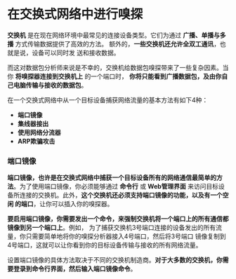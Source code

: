 在交换式网络中进行嗅探
==============================================================================
**交换机** 是在现在网络环境中最常见的连接设备类型。它们为通过 **广播、单播与多播** 方式传输数据提供了高效的方法。
额外的，**一些交换机还允许全双工通讯**，也就是说，设备可以同时发 送和接收数据。

而这对数据包分析师来说是不幸的，交换机给数据包嗅探带来了一些复杂因素。当你 **将嗅探器连接到交换机上** 的一个端口时，
**你将只能看到广播数据包，及由你自己电脑传输与接收的数据包**。

在一个交换式网络中从一个目标设备捕获网络流量的基本方法有如下4种：
+ **端口镜像**
+ **集线器接出**
+ **使用网络分流器**
+ **ARP欺骗攻击**

### 端口镜像
**端口镜像，也许是在交换式网络中捕获一个目标设备所有的网络通信最简单的方法**。为了使用端口镜像，你必须能够通过
**命令行** 或 **Web管理界面** 来访问目标设备所连接的交换机。此外，**这个交换机还必须支持端口镜像的功能，以及有一个空闲
的端口**，让你可以插入你的嗅探器。

**要启用端口镜像，你需要发出一个命令，来强制交换机将一个端口上的所有通信都镜像到另一个端口上**。例如，
为了捕获交换机3号端口连接的设备发出的所有流量，你只需要简单地将你的嗅探分析器接入4号端口，然后将3号端口
镜像复制到4号端口，这就可以让你看到你的目标设备传输与接收的所有网络流量。

设置端口镜像的具体方法取决于不同的交换机制造商。**对于大多数的交换机，你需要登录到命令行界面，然后输入端口镜像命令**。






